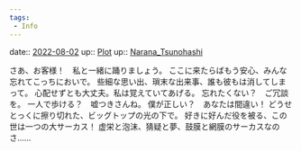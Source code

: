 ```yaml
---
tags:
 - Info
---
```


date:: [2022-08-02](Daily_Note/2022-08-02.md)
up:: [Plot](../Bar/Novel/Chaos/Plot.md)
up:: [Narana_Tsunohashi](../Bar/Novel/Nacaria/Narana_Tsunohashi.md)

さあ、お客様！　私と一緒に踊りましょう。
ここに来たらばもう安心、みんな忘れてこっちにおいで。
些細な思い出、瑣末な出来事、誰も彼もは消してしまって。
心配せずとも大丈夫。私は覚えていてあげる。
忘れたくない？　ご冗談を。
一人で歩ける？　嘘つきさんね。
僕が正しい？　あなたは間違い！
どうせとっくに擦り切れた、ビッグトップの光の下で。
好きに好んだ役を被る、この世は一つの大サーカス！
虚栄と泡沫、猜疑と夢、鼓膜と網膜のサーカスなのさ……